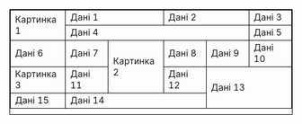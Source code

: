 <table style="height: 188px; border: 1px solid black;" width="586">
    <tbody>
        <tr>
            <td style="width: 91.925px; border: 1px solid black;" rowspan="2">Картинка 1</td>
            <td style="width: 91.925px; border: 1px solid black;" colspan="2">Дані 1</td>
            <td style="width: 91.925px; border: 1px solid black;" colspan="2">Дані 2</td>
            <td style="width: 91.975px; border: 1px solid black;">Дані 3</td>
        </tr>
        <tr>
            <td style="width: 91.925px; border: 1px solid black;" colspan="4">Дані 4</td>
            <td style="width: 91.975px; border: 1px solid black;">Дані 5</td>
        </tr>
        <tr>
            <td style="width: 91.925px; border: 1px solid black;">Дані 6</td>
            <td style="width: 91.925px; border: 1px solid black;">Дані 7</td>
            <td style="width: 91.925px; border: 1px solid black;" rowspan="2">Картинка 2</td>
            <td style="width: 91.925px; border: 1px solid black;">Дані 8</td>
            <td style="width: 91.925px; border: 1px solid black;">Дані 9</td>
            <td style="width: 91.975px; border: 1px solid black;">Дані 10</td>
        </tr>
        <tr>
            <td style="width: 91.925px; border: 1px solid black;" rowspan="2">Картинка 3</td>
            <td style="width: 91.925px; border: 1px solid black;">Дані 11</td>
            <td style="width: 91.925px; border: 1px solid black;">Дані 12</td>
            <td style="width: 91.925px; border: 1px solid black;" colspan="2" rowspan="3">Дані 13</td>
        </tr>
        <tr>
            <td style="width: 91.925px; border: 1px solid black;" colspan="3" rowspan="2">Дані 14</td>
        </tr>
        <tr>
            <td style="width: 91.925px; border: 1px solid black;">Дані 15</td>
        </tr>
    </tbody>
</table>

